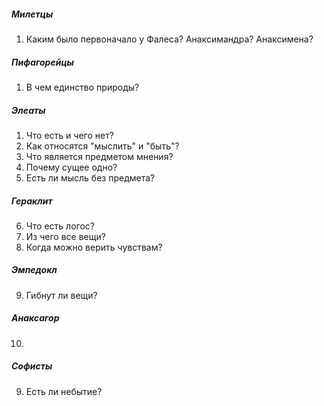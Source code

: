 ##### Милетцы
1. Каким было первоначало у Фалеса? Анаксимандра? Анаксимена?
##### Пифагорейцы
 1. В чем единство природы?
##### Элеаты
1. Что есть и чего нет?
2. Как относятся "мыслить" и "быть"?
3. Что является предметом мнения?
4. Почему сущее одно?
5. Есть ли мысль без предмета?
##### Гераклит
6. Что есть логос?
7. Из чего все вещи?
8. Когда можно верить чувствам?
##### Эмпедокл
9. Гибнут ли вещи?
##### Анаксагор
10. 
##### Софисты
9. Есть ли небытие?